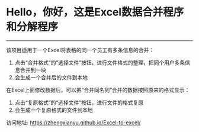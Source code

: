# Hello，你好，这是Excel数据合并程序和分解程序

---
该项目适用于一个Excel将表格的同一个员工有多条信息的合并：
1. 点击“合并格式”的“选择文件”按钮，进行文件格式的整理，把同个用户多条信息合并到一块
2. 会生成一个合并后的文件到本地

在Excel上面修改数据后，可以把“合并同名列”合并的数据按照原来的格式显示：
1. 点击“复原格式”的“选择文件”按钮，进行文件的格式复原
2. 会生成一个复原格式的文件到本地

访问地址:
https://zhengxianyu.github.io/Excel-to-excel/
